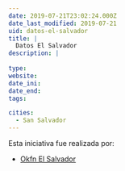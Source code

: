 ```yaml
---
date: 2019-07-21T23:02:24.000Z
date_last_modified: 2019-07-21
uid: datos-el-salvador
title: |
  Datos El Salvador
description: |
  
type: 
website: 
date_ini: 
date_end: 
tags:

cities: 
  - San Salvador
---
```


Esta iniciativa fue realizada por:

- [Okfn El Salvador](/organizaciones/okfn-el-salvador)
